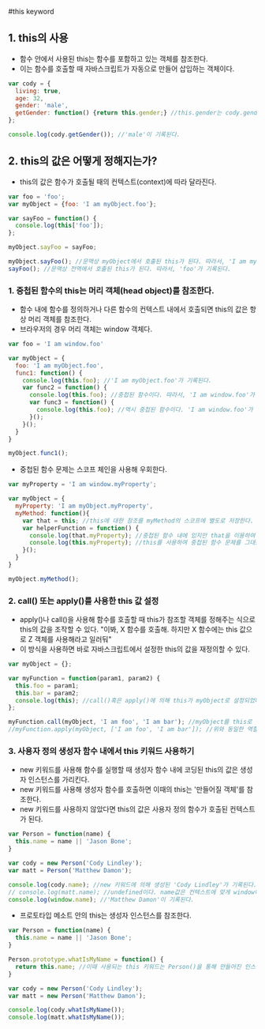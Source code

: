 #this keyword

## 1. this의 사용
- 함수 안에서 사용된 this는 함수를 포함하고 있는 객체를 참조한다.
- 이는 함수를 호출할 때 자바스크립트가 자동으로 만들어 삽입하는 객체이다.
```javascript
var cody = {
  living: true,
  age: 32,
  gender: 'male',
  getGender: function() {return this.gender;} //this.gender는 cody.gender와 같은 의미
};

console.log(cody.getGender()); //'male'이 기록된다.
```


## 2. this의 값은 어떻게 정해지는가?
- this의 값은 함수가 호출될 때의 컨텍스트(context)에 따라 달라진다.
```javascript
var foo = 'foo';
var myObject = {foo: 'I am myObject.foo'};

var sayFoo = function() {
  console.log(this['foo']);
};

myObject.sayFoo = sayFoo;

myObject.sayFoo(); //문맥상 myObject에서 호출된 this가 된다. 따라서, 'I am myObject.foo'가 기록된다.
sayFoo(); //문맥상 전역에서 호출된 this가 된다. 따라서, 'foo'가 기록된다.
```

### 1. 중첩된 함수의 this는 머리 객체(head object)를 참조한다.
- 함수 내에 함수를 정의하거나 다른 함수의 컨텍스트 내에서 호출되면 this의 값은 항상 머리 객체를 참조한다.
- 브라우저의 경우 머리 객체는 window 객체다.
```javascript
var foo = 'I am window.foo'

var myObject = {
  foo: 'I am myObject.foo',
  func1: function() {
    console.log(this.foo); //'I am myObject.foo'가 기록된다.
    var func2 = function() {
      console.log(this.foo); //중첩된 함수이다. 따라서, 'I am window.foo'가 기록된다.
      var func3 = function() {
        console.log(this.foo); //역시 중첩된 함수이다. 'I am window.foo'가 기록된다.
      }();
    }();
  }
}

myObject.func1();
```

- 중첩된 함수 문제는 스코프 체인을 사용해 우회한다.
```javascript
var myProperty = 'I am window.myProperty';

var myObject = {
  myProperty: 'I am myObject.myProperty',
  myMethod: function(){
    var that = this; //this에 대한 참조를 myMethod의 스코프에 별도로 저장한다.
    var helperFunction = function() {
      console.log(that.myProperty); //중첩된 함수 내에 있지만 that을 이용하여 myMethod.myProperty를 참조한다.
      console.log(this.myProperty); //this를 사용하여 중첩된 함수 문제를 그대로 가지고 머리 객체를 참조한다.
    }();
  }
}

myObject.myMethod();
```

### 2. call() 또는 apply()를 사용한 this 값 설정
- apply()나 call()을 사용해 함수를 호출할 때 this가 참조할 객체를 정해주는 식으로 this의 값을 조작할 수 있다. "이봐, X 함수를 호출해. 하지만 X 함수에는 this 값으로 Z 객체를 사용해라고 일러둬"
- 이 방식을 사용하면 바로 자바스크립트에서 설정한 this의 값을 재정의할 수 있다.
```javascript
var myObject = {};

var myFunction = function(param1, param2) {
  this.foo = param1;
  this.bar = param2;
  console.log(this); //call()혹은 apply()에 의해 this가 myObject로 설정되었다.
};

myFunction.call(myObject, 'I am foo', 'I am bar'); //myObject를 this로 설정하고 함수를 호출한다.
//myFunction.apply(myObject, ['I am foo', 'I am bar']); //위와 동일한 역할을 한다.
```

### 3. 사용자 정의 생성자 함수 내에서 this 키워드 사용하기
- new 키워드를 사용해 함수를 실행할 때 생성자 함수 내에 코딩된 this의 값은 생성자 인스턴스를 가리킨다.
- new 키워드를 사용해 생성자 함수를 호출하면 이때의 this는 '만들어질 객체'를 참조한다.
- new 키워드를 사용하지 않았다면 this의 값은 사용자 정의 함수가 호출된 컨텍스트가 된다.
```javascript
var Person = function(name) {
  this.name = name || 'Jason Bone';
}

var cody = new Person('Cody Lindley');
var matt = Person('Matthew Damon');

console.log(cody.name); //new 키워드에 의해 생성된 'Cody Lindley'가 기록된다.
// console.log(matt.name); //undefined이다. name값은 컨텍스트에 맞게 window에 위치하고 있다.
console.log(window.name); //'Matthew Damon'이 기록된다.
```

- 프로토타입 메소트 안의 this는 생성자 인스턴스를 참조한다.
```javascript
var Person = function(name) {
  this.name = name || 'Jason Bone';
}

Person.prototype.whatIsMyName = function() {
  return this.name; //이때 사용되는 this 키워드는 Person()을 통해 만들어진 인스턴스를 참조한다.
}

var cody = new Person('Cody Lindley');
var matt = new Person('Matthew Damon');

console.log(cody.whatIsMyName());
console.log(matt.whatIsMyName());
```

